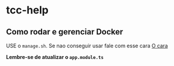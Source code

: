 # tcc-help

## Como rodar e gerenciar Docker

USE o `manage.sh`. Se nao conseguir usar fale com esse cara [O cara](https://www.doctoralia.com.br/enfermidade/demencia-14275/especialistas/belo+horizonte-116720-1)


**Lembre-se de atualizar o `app.module.ts`**


